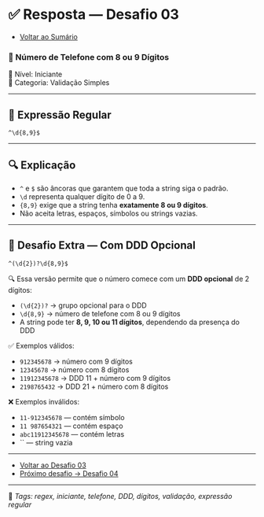 # ✅ Resposta — Desafio 03

- [Voltar ao Sumário](../SUMARIO.md)  

### 🧩 Número de Telefone com 8 ou 9 Dígitos  
🔹 Nível: Iniciante  
🔹 Categoria: Validação Simples

---

## 🧪 Expressão Regular

```regex
^\d{8,9}$
```

---

## 🔍 Explicação

- `^` e `$` são âncoras que garantem que toda a string siga o padrão.  
- `\d` representa qualquer dígito de 0 a 9.  
- `{8,9}` exige que a string tenha **exatamente 8 ou 9 dígitos**.  
- Não aceita letras, espaços, símbolos ou strings vazias.

---

## 🧠 Desafio Extra — Com DDD Opcional

```regex
^(\d{2})?\d{8,9}$
```

🔍 Essa versão permite que o número comece com um **DDD opcional** de 2 dígitos:  
- `(\d{2})?` → grupo opcional para o DDD  
- `\d{8,9}` → número de telefone com 8 ou 9 dígitos  
- A string pode ter **8, 9, 10 ou 11 dígitos**, dependendo da presença do DDD

✅ Exemplos válidos:  
- `912345678` → número com 9 dígitos  
- `12345678` → número com 8 dígitos  
- `11912345678` → DDD 11 + número com 9 dígitos  
- `2198765432` → DDD 21 + número com 8 dígitos  

❌ Exemplos inválidos:  
- `11-912345678` — contém símbolo  
- `11 987654321` — contém espaço  
- `abc11912345678` — contém letras  
- `` — string vazia

---

- [Voltar ao Desafio 03](../desafios/desafio_03.md)  
- [Próximo desafio → Desafio 04](../desafios/desafio_04.md)

---

🔖 _Tags: regex, iniciante, telefone, DDD, dígitos, validação, expressão regular_

